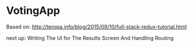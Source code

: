 # VotingApp
Based on: http://teropa.info/blog/2015/09/10/full-stack-redux-tutorial.html

next up:
Writing The UI for The Results Screen And Handling Routing
